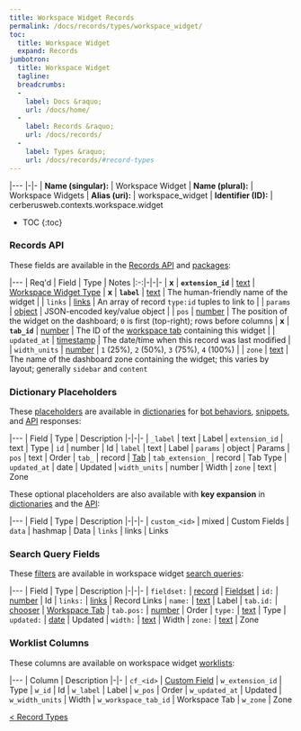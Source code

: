 ```yaml
---
title: Workspace Widget Records
permalink: /docs/records/types/workspace_widget/
toc:
  title: Workspace Widget
  expand: Records
jumbotron:
  title: Workspace Widget
  tagline: 
  breadcrumbs:
  -
    label: Docs &raquo;
    url: /docs/home/
  -
    label: Records &raquo;
    url: /docs/records/
  -
    label: Types &raquo;
    url: /docs/records/#record-types
---
```


|---
|-|-
| **Name (singular):** | Workspace Widget
| **Name (plural):** | Workspace Widgets
| **Alias (uri):** | workspace_widget
| **Identifier (ID):** | cerberusweb.contexts.workspace.widget

* TOC
{:toc}

### Records API

These fields are available in the [Records API](/docs/api/endpoints/records/) and [packages](/docs/packages/):

|---
| Req'd | Field | Type | Notes
|:-:|-|-|-
| **x** | **`extension_id`** | [text](/docs/records/fields/types/text/) | [Workspace Widget Type](/docs/plugins/extensions/points/cerberusweb.ui.workspace.widget/) 
| **x** | **`label`** | [text](/docs/records/fields/types/text/) | The human-friendly name of the widget 
|   | `links` | [links](/docs/records/fields/types/links/) | An array of record `type:id` tuples to link to 
|   | `params` | [object](/docs/records/fields/types/object/) | JSON-encoded key/value object 
|   | `pos` | [number](/docs/records/fields/types/number/) | The position of the widget on the dashboard; `0` is first (top-right); rows before columns 
| **x** | **`tab_id`** | [number](/docs/records/fields/types/number/) | The ID of the [workspace tab](/docs/records/types/workspace_tab/) containing this widget 
|   | `updated_at` | [timestamp](/docs/records/fields/types/timestamp/) | The date/time when this record was last modified 
|   | `width_units` | [number](/docs/records/fields/types/number/) | `1` (25%), `2` (50%), `3` (75%), `4` (100%) 
|   | `zone` | [text](/docs/records/fields/types/text/) | The name of the dashboard zone containing the widget; this varies by layout; generally `sidebar` and `content` 

### Dictionary Placeholders

These [placeholders](/docs/bots/scripting/placeholders/) are available in [dictionaries](/docs/bots/behaviors/dictionaries/) for [bot behaviors](/docs/bots/behaviors/), [snippets](/docs/snippets/), and [API](/docs/api/) responses:

|---
| Field | Type | Description
|-|-|-
| `_label` | text | Label
| `extension_id` | text | Type
| `id` | number | Id
| `label` | text | Label
| `params` | object | Params
| `pos` | text | Order
| `tab_` | record | [Tab](/docs/records/types/workspace_tab/)
| `tab_extension_` | record | Tab Type
| `updated_at` | date | Updated
| `width_units` | number | Width
| `zone` | text | Zone

These optional placeholders are also available with **key expansion** in [dictionaries](/docs/bots/behaviors/dictionaries/#key-expansion) and the [API](/docs/api/responses/#expanding-keys-in-api-requests):

|---
| Field | Type | Description
|-|-|-
| `custom_<id>` | mixed | Custom Fields
| `data` | hashmap | Data
| `links` | links | Links
	
### Search Query Fields

These [filters](/docs/search/filters/) are available in workspace widget [search queries](/docs/search/):

|---
| Field | Type | Description
|-|-|-
| `fieldset:` | [record](/docs/search/deep-search/) | [Fieldset](/docs/records/types/custom_fieldset/)
| `id:` | [number](/docs/search/filters/numbers/) | Id
| `links:` | [links](/docs/search/filters/links/) | Record Links
| `name:` | [text](/docs/search/filters/text/) | Label
| `tab.id:` | [chooser](/docs/search/filters/choosers/) | [Workspace Tab](/docs/records/types/workspace_tab/)
| `tab.pos:` | [number](/docs/search/filters/numbers/) | Order
| `type:` | [text](/docs/search/filters/text/) | Type
| `updated:` | [date](/docs/search/filters/dates/) | Updated
| `width:` | [text](/docs/search/filters/text/) | Width
| `zone:` | [text](/docs/search/filters/text/) | Zone
	
### Worklist Columns

These columns are available on workspace widget [worklists](/docs/worklists/):

|---
| Column | Description
|-|-
| `cf_<id>` | [Custom Field](/docs/records/types/custom_Field/)
| `w_extension_id` | Type
| `w_id` | Id
| `w_label` | Label
| `w_pos` | Order
| `w_updated_at` | Updated
| `w_width_units` | Width
| `w_workspace_tab_id` | Workspace Tab
| `w_zone` | Zone

<div class="section-nav">
	<div class="left">
		<a href="/docs/records/#record-types" class="prev">&lt; Record Types</a>
	</div>
	<div class="right align-right">
	</div>
</div>
<div class="clear"></div>